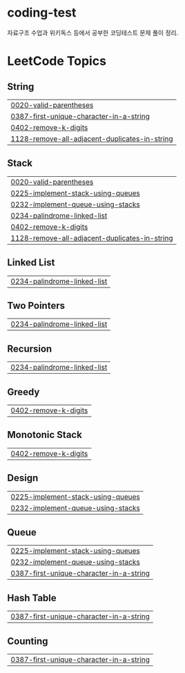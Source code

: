 # coding-test
자료구조 수업과 위키독스 등에서 공부한 코딩테스트 문제 풀이 정리. 

<!---LeetCode Topics Start-->
# LeetCode Topics
## String
|  |
| ------- |
| [0020-valid-parentheses](https://github.com/Cheddar4135/coding-test/tree/master/0020-valid-parentheses) |
| [0387-first-unique-character-in-a-string](https://github.com/Cheddar4135/coding-test/tree/master/0387-first-unique-character-in-a-string) |
| [0402-remove-k-digits](https://github.com/Cheddar4135/coding-test/tree/master/0402-remove-k-digits) |
| [1128-remove-all-adjacent-duplicates-in-string](https://github.com/Cheddar4135/coding-test/tree/master/1128-remove-all-adjacent-duplicates-in-string) |
## Stack
|  |
| ------- |
| [0020-valid-parentheses](https://github.com/Cheddar4135/coding-test/tree/master/0020-valid-parentheses) |
| [0225-implement-stack-using-queues](https://github.com/Cheddar4135/coding-test/tree/master/0225-implement-stack-using-queues) |
| [0232-implement-queue-using-stacks](https://github.com/Cheddar4135/coding-test/tree/master/0232-implement-queue-using-stacks) |
| [0234-palindrome-linked-list](https://github.com/Cheddar4135/coding-test/tree/master/0234-palindrome-linked-list) |
| [0402-remove-k-digits](https://github.com/Cheddar4135/coding-test/tree/master/0402-remove-k-digits) |
| [1128-remove-all-adjacent-duplicates-in-string](https://github.com/Cheddar4135/coding-test/tree/master/1128-remove-all-adjacent-duplicates-in-string) |
## Linked List
|  |
| ------- |
| [0234-palindrome-linked-list](https://github.com/Cheddar4135/coding-test/tree/master/0234-palindrome-linked-list) |
## Two Pointers
|  |
| ------- |
| [0234-palindrome-linked-list](https://github.com/Cheddar4135/coding-test/tree/master/0234-palindrome-linked-list) |
## Recursion
|  |
| ------- |
| [0234-palindrome-linked-list](https://github.com/Cheddar4135/coding-test/tree/master/0234-palindrome-linked-list) |
## Greedy
|  |
| ------- |
| [0402-remove-k-digits](https://github.com/Cheddar4135/coding-test/tree/master/0402-remove-k-digits) |
## Monotonic Stack
|  |
| ------- |
| [0402-remove-k-digits](https://github.com/Cheddar4135/coding-test/tree/master/0402-remove-k-digits) |
## Design
|  |
| ------- |
| [0225-implement-stack-using-queues](https://github.com/Cheddar4135/coding-test/tree/master/0225-implement-stack-using-queues) |
| [0232-implement-queue-using-stacks](https://github.com/Cheddar4135/coding-test/tree/master/0232-implement-queue-using-stacks) |
## Queue
|  |
| ------- |
| [0225-implement-stack-using-queues](https://github.com/Cheddar4135/coding-test/tree/master/0225-implement-stack-using-queues) |
| [0232-implement-queue-using-stacks](https://github.com/Cheddar4135/coding-test/tree/master/0232-implement-queue-using-stacks) |
| [0387-first-unique-character-in-a-string](https://github.com/Cheddar4135/coding-test/tree/master/0387-first-unique-character-in-a-string) |
## Hash Table
|  |
| ------- |
| [0387-first-unique-character-in-a-string](https://github.com/Cheddar4135/coding-test/tree/master/0387-first-unique-character-in-a-string) |
## Counting
|  |
| ------- |
| [0387-first-unique-character-in-a-string](https://github.com/Cheddar4135/coding-test/tree/master/0387-first-unique-character-in-a-string) |
<!---LeetCode Topics End-->